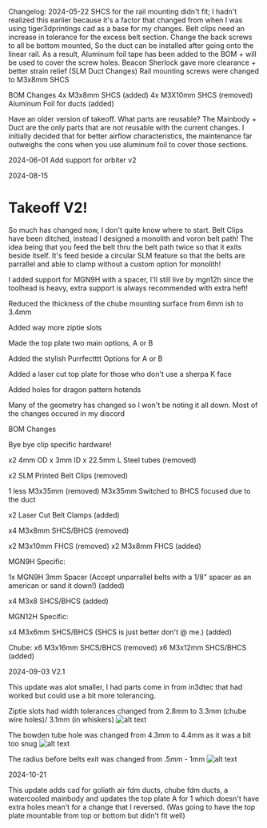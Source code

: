 Changelog:
2024-05-22 
SHCS for the rail mounting didn't fit; I hadn't realized this earlier because it's a factor that changed from when I was using tiger3dprintings cad as a base for my changes.
Belt clips need an increase in tolerance for the excess belt section.
Change the back screws to all be bottom mounted, So the duct can be installed after going onto the linear rail. As a result, Aluminum foil tape has been added to the BOM + will be used to cover the screw holes.
Beacon Sherlock gave more clearance + better strain relief (SLM Duct Changes)
Rail mounting screws were changed to M3x8mm SHCS

BOM Changes
4x M3x8mm SHCS (added)
4x M3X10mm SHCS (removed)
Aluminum Foil for ducts (added)

Have an older version of takeoff. What parts are reusable?
The Mainbody + Duct are the only parts that are not reusable with the current changes. I initially decided that for better airflow characteristics, the maintenance far outweighs the cons when you use aluminum foil to cover those sections.

2024-06-01
Add support for orbiter v2

2024-08-15
# Takeoff V2!
So much has changed now, I don't quite know where to start. Belt Clips have been ditched, instead I designed a monolith and voron belt path! The idea being that you feed the belt thru the belt path twice so that it exits beside itself. It's feed beside a circular SLM feature so that the belts are parrallel and able to clamp without a custom option for monolith!

I added support for MGN9H with a spacer, I'll still live by mgn12h since the toolhead is heavy, extra support is always recommended with extra heft!

Reduced the thickness of the chube mounting surface from 6mm ish to 3.4mm

Added way more ziptie slots

Made the top plate two main options, A or B

Added the stylish Purrfectttt Options for A or B

Added a laser cut top plate for those who don't use a sherpa K face

Added holes for dragon pattern hotends

Many of the geometry has changed so I won't be noting it all down. Most of the changes occured in my discord

BOM Changes

Bye bye clip specific hardware!

x2 4mm OD x 3mm ID x 22.5mm L Steel tubes (removed)

x2 SLM Printed Belt Clips (removed)


1 less M3x35mm (removed)
M3x35mm Switched to BHCS focused due to the duct


x2 Laser Cut Belt Clamps  (added)


x4 M3x8mm SHCS/BHCS (removed)


x2 M3x10mm FHCS (removed)
x2 M3x8mm FHCS (added)


MGN9H Specific:

1x MGN9H 3mm Spacer (Accept unparrallel belts with a 1/8" spacer as an american or sand it down!) (added)

x4 M3x8 SHCS/BHCS (added)


MGN12H Specific:

x4 M3x6mm SHCS/BHCS (SHCS is just better don't @ me.) (added)


Chube: x6 M3x16mm SHCS/BHCS (removed)
x6 M3x12mm SHCS/BHCS (added)


2024-09-03
V2.1 

This update was alot smaller, I had parts come in from in3dtec that had worked but could use a bit more tolerancing. 

Ziptie slots had width tolerances changed from 2.8mm to 3.3mm (chube wire holes)/ 3.1mm (in whiskers) ![alt text](https://i.gyazo.com/6e2ee35f38c17a7003ab9c5c4a4f7c74.png)

The bowden tube hole was changed from 4.3mm to 4.4mm as it was a bit too snug ![alt text](https://i.gyazo.com/e04a09f296d95e4ea08a01b6428f8323.png)

The radius before belts exit was changed from .5mm - 1mm ![alt text](https://i.gyazo.com/8f10509e1e3be621eca2221497f8200f.png)

2024-10-21

This update adds cad for goliath air fdm ducts, chube fdm ducts, a watercooled mainbody and updates the top plate A for 1 which doesn't have extra holes mean't for a change that I reversed. (Was going to have the top plate mountable from top or bottom but didn't fit well)